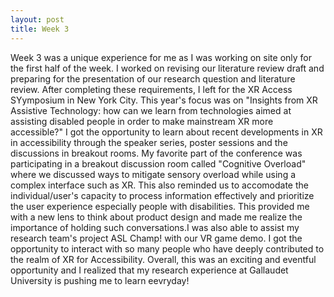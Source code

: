 ```yaml
---
layout: post
title: Week 3
---
```


Week 3 was a unique experience for me as I was working on site only for the first half of the week. I worked on revising our literature review draft and preparing for the presentation of our research question and literature review. After completing these requirements, I left for the XR Access SYymposium in New York City. This year's focus was on "Insights from XR Assistive Technology: how can we learn from technologies aimed at assisting disabled people in order to make mainstream XR more accessible?"
I got the opportunity to learn about recent developments in XR in accessibility through the speaker series, poster sessions and the discussions in breakout rooms. My favorite part of the conference was participating in a breakout discussion room called "Cognitive Overload" where we discussed ways to mitigate sensory overload while using a complex interface such as XR. This also reminded us to accomodate the individual/user's capacity to process information effectively and prioritize the user experience especially people with disabilities. This provided me with a new lens to think about product design and made me realize the importance of holding such conversations.I was also able to assist my research team's project ASL Champ! with our VR game demo. I got the opportunity to interact with so many people who have deeply contributed to the realm of XR for Accessibility. 
Overall, this was an exciting and eventful opportunity and I realized that my research experience at Gallaudet University is pushing me to learn eevryday!  
